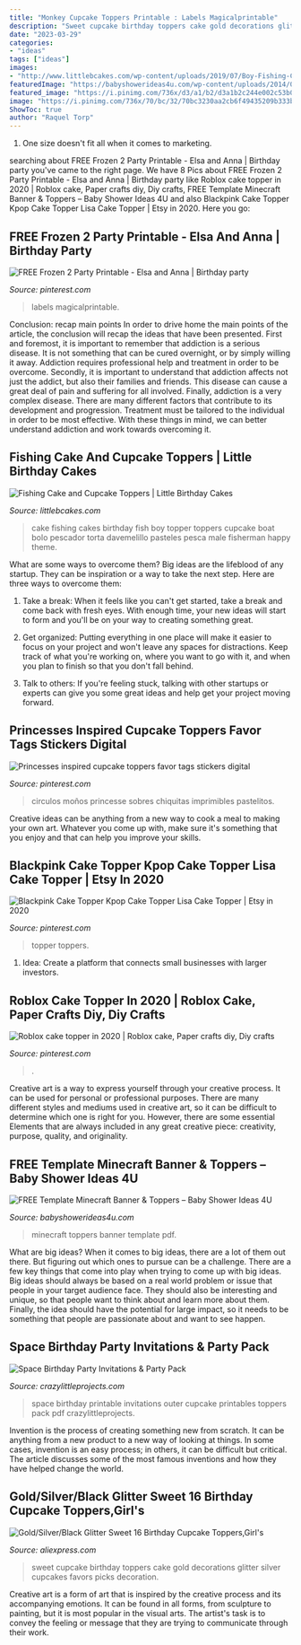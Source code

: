```yaml
---
title: "Monkey Cupcake Toppers Printable : Labels Magicalprintable"
description: "Sweet cupcake birthday toppers cake gold decorations glitter silver cupcakes favors picks decoration"
date: "2023-03-29"
categories:
- "ideas"
tags: ["ideas"]
images:
- "http://www.littlebcakes.com/wp-content/uploads/2019/07/Boy-Fishing-Cake-Topper.jpg"
featuredImage: "https://babyshowerideas4u.com/wp-content/uploads/2014/04/2-723x1024.png"
featured_image: "https://i.pinimg.com/736x/d3/a1/b2/d3a1b2c244e002c53b0b4ac660955730.jpg"
image: "https://i.pinimg.com/736x/70/bc/32/70bc3230aa2cb6f49435209b333b3b93.jpg"
ShowToc: true
author: "Raquel Torp"
---
```



1. One size doesn't fit all when it comes to marketing.

	

		
searching about FREE Frozen 2 Party Printable - Elsa and Anna | Birthday party you've came to the right page. We have 8 Pics about FREE Frozen 2 Party Printable - Elsa and Anna | Birthday party like Roblox cake topper in 2020 | Roblox cake, Paper crafts diy, Diy crafts, FREE Template Minecraft Banner &amp; Toppers – Baby Shower Ideas 4U and also Blackpink Cake Topper Kpop Cake Topper Lisa Cake Topper | Etsy in 2020. Here you go:
		
    
## FREE Frozen 2 Party Printable - Elsa And Anna | Birthday Party

<img loading=lazy src="https://i.pinimg.com/736x/72/c5/1a/72c51a0e299806d02f8dd9e59ed3a4f6.jpg" onerror="this.onerror=null;this.src='https://tse3.mm.bing.net/th?id=OIP.CAMBt0SIPFz27A2izKttzwHaMs&amp;pid=15.1';" alt="FREE Frozen 2 Party Printable - Elsa and Anna | Birthday party">

_Source: pinterest.com_

>labels magicalprintable. 

	

Conclusion: recap main points
In order to drive home the main points of the article, the conclusion will recap the ideas that have been presented. First and foremost, it is important to remember that addiction is a serious disease. It is not something that can be cured overnight, or by simply willing it away. Addiction requires professional help and treatment in order to be overcome. Secondly, it is important to understand that addiction affects not just the addict, but also their families and friends. This disease can cause a great deal of pain and suffering for all involved. Finally, addiction is a very complex disease. There are many different factors that contribute to its development and progression. Treatment must be tailored to the individual in order to be most effective. With these things in mind, we can better understand addiction and work towards overcoming it.

    
## Fishing Cake And Cupcake Toppers | Little Birthday Cakes

<img loading=lazy src="http://www.littlebcakes.com/wp-content/uploads/2019/07/Boy-Fishing-Cake-Topper.jpg" onerror="this.onerror=null;this.src='https://tse1.mm.bing.net/th?id=OIP.S_cf1A5XI3DZW38tFCTLpwHaJ4&amp;pid=15.1';" alt="Fishing Cake and Cupcake Toppers | Little Birthday Cakes">

_Source: littlebcakes.com_

>cake fishing cakes birthday fish boy topper toppers cupcake boat bolo pescador torta davemelillo pasteles pesca male fisherman happy theme. 

	

What are some ways to overcome them?
Big ideas are the lifeblood of any startup. They can be inspiration or a way to take the next step. Here are three ways to overcome them:
1) Take a break: When it feels like you can't get started, take a break and come back with fresh eyes. With enough time, your new ideas will start to form and you'll be on your way to creating something great.

2) Get organized: Putting everything in one place will make it easier to focus on your project and won't leave any spaces for distractions. Keep track of what you're working on, where you want to go with it, and when you plan to finish so that you don't fall behind.

3) Talk to others: If you're feeling stuck, talking with other startups or experts can give you some great ideas and help get your project moving forward.

    
## Princesses Inspired Cupcake Toppers Favor Tags Stickers Digital

<img loading=lazy src="https://i.pinimg.com/736x/d3/a1/b2/d3a1b2c244e002c53b0b4ac660955730.jpg" onerror="this.onerror=null;this.src='https://tse4.mm.bing.net/th?id=OIP.e4COFazcC59QQUahLSxSiAHaJ8&amp;pid=15.1';" alt="Princesses inspired cupcake toppers favor tags stickers digital">

_Source: pinterest.com_

>circulos moños princesse sobres chiquitas imprimibles pastelitos. 

	

Creative ideas can be anything from a new way to cook a meal to making your own art. Whatever you come up with, make sure it's something that you enjoy and that can help you improve your skills.

    
## Blackpink Cake Topper Kpop Cake Topper Lisa Cake Topper | Etsy In 2020

<img loading=lazy src="https://i.pinimg.com/736x/70/bc/32/70bc3230aa2cb6f49435209b333b3b93.jpg" onerror="this.onerror=null;this.src='https://tse3.mm.bing.net/th?id=OIP.P99VW7F5TVwmXiTpZsZcHAHaKe&amp;pid=15.1';" alt="Blackpink Cake Topper Kpop Cake Topper Lisa Cake Topper | Etsy in 2020">

_Source: pinterest.com_

>topper toppers. 

	

1. Idea: Create a platform that connects small businesses with larger investors.

    
## Roblox Cake Topper In 2020 | Roblox Cake, Paper Crafts Diy, Diy Crafts

<img loading=lazy src="https://i.pinimg.com/736x/9c/4b/fa/9c4bfa05de84cbcd1d20e219ee2eafb9.jpg" onerror="this.onerror=null;this.src='https://tse3.mm.bing.net/th?id=OIP.1uDM0bpIdOmXIT4kztEdEAHaJ3&amp;pid=15.1';" alt="Roblox cake topper in 2020 | Roblox cake, Paper crafts diy, Diy crafts">

_Source: pinterest.com_

>. 

	

Creative art is a way to express yourself through your creative process. It can be used for personal or professional purposes. There are many different styles and mediums used in creative art, so it can be difficult to determine which one is right for you. However, there are some essential Elements that are always included in any great creative piece: creativity, purpose, quality, and originality.

    
## FREE Template Minecraft Banner &amp; Toppers – Baby Shower Ideas 4U

<img loading=lazy src="https://babyshowerideas4u.com/wp-content/uploads/2014/04/2-723x1024.png" onerror="this.onerror=null;this.src='https://tse3.mm.bing.net/th?id=OIP.Da2AALcLEqdA9e7txhY7DgHaKf&amp;pid=15.1';" alt="FREE Template Minecraft Banner &amp; Toppers – Baby Shower Ideas 4U">

_Source: babyshowerideas4u.com_

>minecraft toppers banner template pdf. 

	

What are big ideas?
When it comes to big ideas, there are a lot of them out there. But figuring out which ones to pursue can be a challenge. There are a few key things that come into play when trying to come up with big ideas. 
Big ideas should always be based on a real world problem or issue that people in your target audience face. They should also be interesting and unique, so that people want to think about and learn more about them. Finally, the idea should have the potential for large impact, so it needs to be something that people are passionate about and want to see happen.

    
## Space Birthday Party Invitations &amp; Party Pack

<img loading=lazy src="https://crazylittleprojects.com/wp-content/uploads/2014/05/Cupcaketopperalienship.png" onerror="this.onerror=null;this.src='https://tse2.mm.bing.net/th?id=OIP.yKqMwh55yPh7jhFS3P-CgwHaHa&amp;pid=15.1';" alt="Space Birthday Party Invitations &amp; Party Pack">

_Source: crazylittleprojects.com_

>space birthday printable invitations outer cupcake printables toppers pack pdf crazylittleprojects. 

	

Invention is the process of creating something new from scratch. It can be anything from a new product to a new way of looking at things. In some cases, invention is an easy process; in others, it can be difficult but critical. The article discusses some of the most famous inventions and how they have helped change the world.

    
## Gold/Silver/Black Glitter Sweet 16 Birthday Cupcake Toppers,Girl&#039;s

<img loading=lazy src="https://ae01.alicdn.com/kf/HTB1OrHwQVXXXXbuaFXXq6xXFXXXk/Gold-Silver-Black-Glitter-Sweet-16-Birthday-Cupcake-Toppers-Girl-s-Birthday-Party-Decorations-Favors-Cake.jpg" onerror="this.onerror=null;this.src='https://tse1.mm.bing.net/th?id=OIP.HMIstWhJKILiNvE8Wh1QXQHaHD&amp;pid=15.1';" alt="Gold/Silver/Black Glitter Sweet 16 Birthday Cupcake Toppers,Girl&#039;s">

_Source: aliexpress.com_

>sweet cupcake birthday toppers cake gold decorations glitter silver cupcakes favors picks decoration. 

	

Creative art is a form of art that is inspired by the creative process and its accompanying emotions. It can be found in all forms, from sculpture to painting, but it is most popular in the visual arts. The artist's task is to convey the feeling or message that they are trying to communicate through their work.

